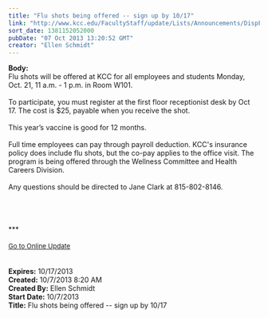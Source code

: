 ```yaml
---
title: "Flu shots being offered -- sign up by 10/17"
link: "http://www.kcc.edu/FacultyStaff/update/Lists/Announcements/DispForm.aspx?ID=1273"
sort_date: 1381152052000
pubDate: "07 Oct 2013 13:20:52 GMT"
creator: "Ellen Schmidt"
---
```


<div><b>Body:</b> <div class="ExternalClass9C2736D051D74226B6505B44C1F09748"><div>
<div class="ExternalClassFA58F12996484173A86060109E991F42">
<div>Flu shots will be offered at KCC for all employees and students Monday, Oct. 21, 11 a.m. - 1 p.m. in Room W101.</div>
<div> </div>
<div>To participate, you must register at the first floor receptionist desk by Oct 17. The cost is $25, payable when you receive the shot. </div>
<div> </div>
<div>This year’s vaccine is good for 12 months.</div>
<div> </div>
<div>Full time employees can pay through payroll deduction. KCC's insurance policy does include flu shots, but the co-pay applies to the office visit. The program is being offered through the Wellness Committee and Health Careers Division.</div>
<div> </div>
<div>Any questions should be directed to Jane Clark at 815-802-8146.</div>
<div> </div>
<div><br /> </div>
<div> </div>
<div></div></div>
<div></div>
<div>***</div>
<div> </div>
<div></div>
<div>
<div><font size="2"><a href="/FacultyStaff/update/Pages/dailyupdate.aspx">Go to Online Update</a></font></div>
<div><font size="2"></font> </div>
<div><font size="2"></font> </div></div></div></div></div>
<div><b>Expires:</b> 10/17/2013</div>
<div><b>Created:</b> 10/7/2013 8:20 AM</div>
<div><b>Created By:</b> Ellen Schmidt</div>
<div><b>Start Date:</b> 10/7/2013</div>
<div><b>Title:</b> Flu shots being offered -- sign up by 10/17</div>
